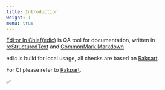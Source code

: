 ```yaml
---
title: Introduction
weight: 1
menu: true
---
```


[Editor In Chief(edic)](https://github.com/testthedocs/edic) is QA
tool for documentation, written in [reStructuredText](https://en.wikipedia.org/wiki/ReStructuredText) and [CommonMark Markdown](https://commonmark.org/)

edic is build for local usage, all checks are based on [Rakpart](https://rakpart.testthedocs.org).

For CI please refer to [Rakpart](https://rakpart.testthedocs.org).

:white_check_mark:

